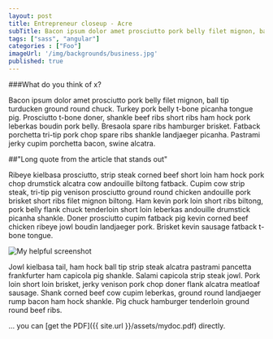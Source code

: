 ```yaml
---
layout: post
title: Entrepreneur closeup - Acre
subTitle: Bacon ipsum dolor amet prosciutto pork belly filet mignon, ball tip turducken ground round chuck. Turkey pork belly t-bone picanha tongue pig. Prosciutto t-bone doner, shankle beef ribs short ribs ham hock pork leberkas boudin pork belly.
tags: ["sass", "angular"]
categories : ["Foo"]
imageUrl: '/img/backgrounds/business.jpg'
published: true
---
```


###What do you think of x?

Bacon ipsum dolor amet prosciutto pork belly filet mignon, ball tip turducken ground round chuck. Turkey pork belly t-bone picanha tongue pig. Prosciutto t-bone doner, shankle beef ribs short ribs ham hock pork leberkas boudin pork belly. Bresaola spare ribs hamburger brisket. Fatback porchetta tri-tip pork chop spare ribs shankle landjaeger picanha. Pastrami jerky cupim porchetta bacon, swine alcatra.

##"Long quote from the article that stands out"

Ribeye kielbasa prosciutto, strip steak corned beef short loin ham hock pork chop drumstick alcatra cow andouille biltong fatback. Cupim cow strip steak, tri-tip pig venison prosciutto ground round chicken andouille pork brisket short ribs filet mignon biltong. Ham kevin pork loin short ribs biltong, pork belly flank chuck tenderloin short loin leberkas andouille drumstick picanha shankle. Doner prosciutto cupim fatback pig kevin corned beef chicken ribeye jowl boudin landjaeger pork. Brisket kevin sausage fatback t-bone tongue.

![My helpful screenshot](/img/backgrounds/business.jpg)

Jowl kielbasa tail, ham hock ball tip strip steak alcatra pastrami pancetta frankfurter ham capicola pig shankle. Salami capicola strip steak jowl. Pork loin short loin brisket, jerky venison pork chop doner flank alcatra meatloaf sausage. Shank corned beef cow cupim leberkas, ground round landjaeger rump bacon ham hock shankle. Pig chuck hamburger tenderloin ground round beef ribs.

… you can [get the PDF]({{ site.url }}/assets/mydoc.pdf) directly.